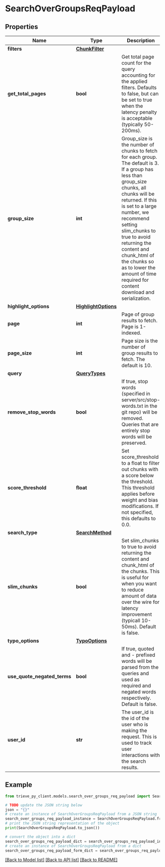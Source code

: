 # SearchOverGroupsReqPayload


## Properties

Name | Type | Description | Notes
------------ | ------------- | ------------- | -------------
**filters** | [**ChunkFilter**](ChunkFilter.md) |  | [optional] 
**get_total_pages** | **bool** | Get total page count for the query accounting for the applied filters. Defaults to false, but can be set to true when the latency penalty is acceptable (typically 50-200ms). | [optional] 
**group_size** | **int** | Group_size is the number of chunks to fetch for each group. The default is 3. If a group has less than group_size chunks, all chunks will be returned. If this is set to a large number, we recommend setting slim_chunks to true to avoid returning the content and chunk_html of the chunks so as to lower the amount of time required for content download and serialization. | [optional] 
**highlight_options** | [**HighlightOptions**](HighlightOptions.md) |  | [optional] 
**page** | **int** | Page of group results to fetch. Page is 1-indexed. | [optional] 
**page_size** | **int** | Page size is the number of group results to fetch. The default is 10. | [optional] 
**query** | [**QueryTypes**](QueryTypes.md) |  | 
**remove_stop_words** | **bool** | If true, stop words (specified in server/src/stop-words.txt in the git repo) will be removed. Queries that are entirely stop words will be preserved. | [optional] 
**score_threshold** | **float** | Set score_threshold to a float to filter out chunks with a score below the threshold. This threshold applies before weight and bias modifications. If not specified, this defaults to 0.0. | [optional] 
**search_type** | [**SearchMethod**](SearchMethod.md) |  | 
**slim_chunks** | **bool** | Set slim_chunks to true to avoid returning the content and chunk_html of the chunks. This is useful for when you want to reduce amount of data over the wire for latency improvement (typicall 10-50ms). Default is false. | [optional] 
**typo_options** | [**TypoOptions**](TypoOptions.md) |  | [optional] 
**use_quote_negated_terms** | **bool** | If true, quoted and - prefixed words will be parsed from the queries and used as required and negated words respectively. Default is false. | [optional] 
**user_id** | **str** | The user_id is the id of the user who is making the request. This is used to track user interactions with the search results. | [optional] 

## Example

```python
from trieve_py_client.models.search_over_groups_req_payload import SearchOverGroupsReqPayload

# TODO update the JSON string below
json = "{}"
# create an instance of SearchOverGroupsReqPayload from a JSON string
search_over_groups_req_payload_instance = SearchOverGroupsReqPayload.from_json(json)
# print the JSON string representation of the object
print(SearchOverGroupsReqPayload.to_json())

# convert the object into a dict
search_over_groups_req_payload_dict = search_over_groups_req_payload_instance.to_dict()
# create an instance of SearchOverGroupsReqPayload from a dict
search_over_groups_req_payload_form_dict = search_over_groups_req_payload.from_dict(search_over_groups_req_payload_dict)
```
[[Back to Model list]](../README.md#documentation-for-models) [[Back to API list]](../README.md#documentation-for-api-endpoints) [[Back to README]](../README.md)


